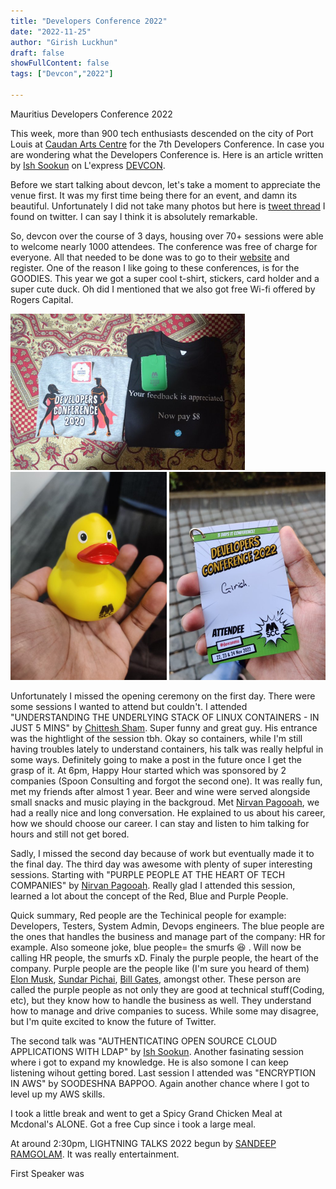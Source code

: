 ```yaml
---
title: "Developers Conference 2022"
date: "2022-11-25"
author: "Girish Luckhun"
draft: false   
showFullContent: false
tags: ["Devcon","2022"]  

---
```


Mauritius Developers Conference 2022

This week, more than 900 tech enthusiasts descended on the city of Port Louis at [Caudan Arts Centre](https://caudanartscentre.com/) for the 7th Developers Conference. In case you are wondering what the Developers Conference is. Here is an article written by [Ish Sookun](https://twitter.com/IshSookun) on L'express [DEVCON](https://lexpress.mu/node/415580). 

Before we start talking about devcon, let's take a moment to appreciate the venue first. It was my first time being there for an event, and damn its beautiful. Unfortunately I did not take many photos but here is [tweet thread](https://twitter.com/AfriTheatreMag/status/1484796561884340225) I found on twitter. I can say I think it is absolutely remarkable. 


So, devcon over the course of 3 days, housing over 70+ sessions were able to welcome nearly 1000 attendees. The conference was free of charge for everyone. All that needed to be done was to go to their [website](https://conference.mscc.mu/agenda) and register. One of the reason I like going to these conferences, is for the GOODIES. This year we got a super cool t-shirt, stickers, card holder and a super cute duck. Oh did I mentioned that we also got free Wi-fi offered by Rogers Capital.

![image1](./images/1.1.png) ![image1](./images/2.2.png) ![image1](./images/3.3.png)


Unfortunately I missed the opening ceremony on the first day. There were some sessions I wanted to attend but couldn't. I attended "UNDERSTANDING THE UNDERLYING STACK OF LINUX CONTAINERS - IN JUST 5 MINS" by [Chittesh Sham](https://twitter.com/tesh1224). Super funny and great guy. His entrance was the hightlight of the session tbh. Okay so containers, while I'm still having troubles lately to understand containers, his talk was really helpful in some ways. Definitely going to make a post in the future once I get the grasp of it.
At 6pm, Happy Hour started which was sponsored by 2 companies (Spoon Consulting and forgot the second one). It was really fun, met my friends after almost 1 year. Beer and wine were served alongside small snacks and music playing in the backgroud. Met [Nirvan Pagooah](https://twitter.com/nirvanpagooah), we had a really nice and long conversation. He explained to us about his career, how we should choose our career. I can stay and listen to him talking for hours and still not get bored.

Sadly, I missed the second day because of work but eventually made it to the final day. The third day was awesome with plenty of super interesting sessions. Starting with "PURPLE PEOPLE AT THE HEART OF TECH COMPANIES" by [Nirvan Pagooah](https://twitter.com/nirvanpagooah). Really glad I attended this session, learned a lot about the concept of the Red, Blue and Purple People. 

Quick summary, Red people are the Techinical people for example: Developers, Testers, System Admin, Devops engineers. The blue people are the ones that handles the business and manage part of the company: HR for example. Also someone joke, blue people= the smurfs 😆 . Will now be calling HR people, the smurfs xD. Finaly the purple people, the heart of the company. Purple people are the people like (I'm sure you heard of them) [Elon Musk](https://twitter.com/elonmusk), [Sundar Pichai](https://twitter.com/sundarpichai), [Bill Gates](https://twitter.com/BillGates), amongst other. These person are called the purple people as not only they are good at technical stuff(Coding, etc), but they know how to handle the business as well. They understand how to manage and drive companies to sucess. While some may disagree, but I'm quite excited to know the future of Twitter. 

The second talk was "AUTHENTICATING OPEN SOURCE CLOUD APPLICATIONS WITH LDAP" by [Ish Sookun](https://twitter.com/IshSookun). Another fasinating session where i got to expand my knowledge. He is also somone I can keep listening wihout getting bored. 
Last session I attended was "ENCRYPTION IN AWS" by SOODESHNA BAPPOO. Again another chance where I got to level up my AWS skills.

I took a little break and went to get a Spicy Grand Chicken Meal at Mcdonal's ALONE. Got a free Cup since i took a large meal.

At around 2:30pm, LIGHTNING TALKS 2022 begun by [SANDEEP RAMGOLAM](https://twitter.com/__Sun__). It was really entertainment.

First Speaker was 






<!-- Conferences also let you do the following:

Ramp up your knowledge on DevOps technologies, whether you're new to the concept or have plenty of experience.
Network with other like-minded people.
Take a trip somewhere fun. (though, this isn’t always needed to accomplish the first two) -->

